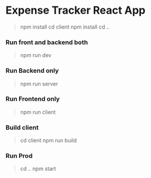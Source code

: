 # Expense Tracker React App

> npm install
> cd client
> npm install
> cd ..

### Run front and backend both
> npm run dev

### Run Backend only
> npm run server

### Run Frontend only
> npm run client

### Build client
> cd client
> npm run build

### Run Prod
> cd ..
> npm start
